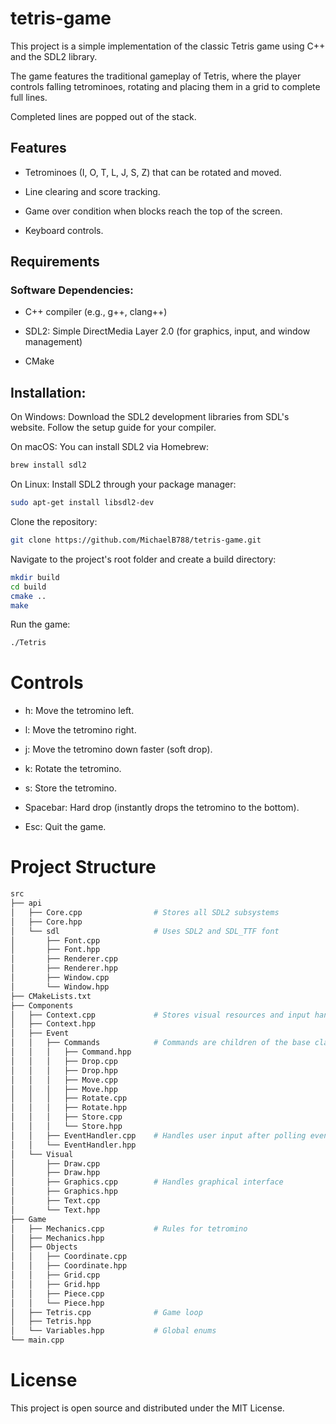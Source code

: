 # tetris-game

This project is a simple implementation of the classic Tetris game using C++ and the
SDL2 library.

The game features the traditional gameplay of Tetris, where the player controls falling
tetrominoes, rotating and placing them in a grid to complete full lines.

Completed lines are popped out of the stack.

## Features

- Tetrominoes (I, O, T, L, J, S, Z) that can be rotated and moved.

- Line clearing and score tracking.

- Game over condition when blocks reach the top of the screen.

- Keyboard controls.
 
## Requirements

### Software Dependencies:

- C++ compiler (e.g., g++, clang++)

- SDL2: Simple DirectMedia Layer 2.0 (for graphics, input, and window management)

- CMake

## Installation:

On Windows: Download the SDL2 development libraries from SDL's website.
Follow the setup guide for your compiler.

On macOS: You can install SDL2 via Homebrew:

```bash
brew install sdl2
```

On Linux: Install SDL2 through your package manager:

```bash
sudo apt-get install libsdl2-dev
```

Clone the repository:

```bash
git clone https://github.com/MichaelB788/tetris-game.git
```

Navigate to the project's root folder and create a build directory:

```bash
mkdir build
cd build
cmake ..
make
```

Run the game:

```bash
./Tetris
```

# Controls

- h: Move the tetromino left.

- l: Move the tetromino right.

- j: Move the tetromino down faster (soft drop).

- k: Rotate the tetromino.

- s: Store the tetromino.

- Spacebar: Hard drop (instantly drops the tetromino to the bottom).

- Esc: Quit the game.

# Project Structure

```bash
src
├── api
│   ├── Core.cpp                # Stores all SDL2 subsystems
│   ├── Core.hpp
│   └── sdl                     # Uses SDL2 and SDL_TTF font
│       ├── Font.cpp
│       ├── Font.hpp
│       ├── Renderer.cpp
│       ├── Renderer.hpp
│       ├── Window.cpp
│       └── Window.hpp
├── CMakeLists.txt
├── Components
│   ├── Context.cpp             # Stores visual resources and input handler
│   ├── Context.hpp
│   ├── Event
│   │   ├── Commands            # Commands are children of the base class Command.hpp
│   │   │   ├── Command.hpp
│   │   │   ├── Drop.cpp
│   │   │   ├── Drop.hpp
│   │   │   ├── Move.cpp
│   │   │   ├── Move.hpp
│   │   │   ├── Rotate.cpp
│   │   │   ├── Rotate.hpp
│   │   │   ├── Store.cpp
│   │   │   └── Store.hpp
│   │   ├── EventHandler.cpp    # Handles user input after polling events 
│   │   └── EventHandler.hpp
│   └── Visual 
│       ├── Draw.cpp
│       ├── Draw.hpp
│       ├── Graphics.cpp        # Handles graphical interface
│       ├── Graphics.hpp
│       ├── Text.cpp
│       └── Text.hpp
├── Game
│   ├── Mechanics.cpp           # Rules for tetromino
│   ├── Mechanics.hpp
│   ├── Objects
│   │   ├── Coordinate.cpp
│   │   ├── Coordinate.hpp
│   │   ├── Grid.cpp
│   │   ├── Grid.hpp
│   │   ├── Piece.cpp
│   │   └── Piece.hpp
│   ├── Tetris.cpp              # Game loop
│   ├── Tetris.hpp
│   └── Variables.hpp           # Global enums
└── main.cpp
```

# License

This project is open source and distributed under the MIT License.
